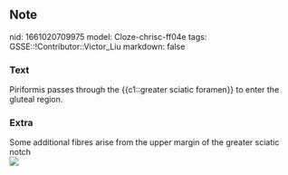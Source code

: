 ## Note
nid: 1661020709975
model: Cloze-chrisc-ff04e
tags: GSSE::!Contributor::Victor_Liu
markdown: false

### Text
Piriformis passes through the {{c1::greater sciatic foramen}} to enter the gluteal region.

### Extra
<div>
  Some additional fibres arise from the upper margin of the greater
  sciatic notch
</div><img src="piriformis2.jpg">
